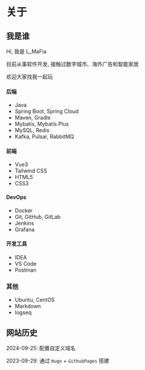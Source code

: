 # 关于


## 我是谁

Hi, 我是 L_MaFia

目前从事软件开发, 接触过数字城市、海外广告和智能家居

欢迎大家找我一起玩

#### 后端

- Java
- Spring Boot, Spring Cloud
- Maven, Gradle
- Mybatis, Mybatis Plus
- MySQL, Redis
- Kafka, Pulsar, RabbitMQ

#### 前端

- Vue3
- Tailwind CSS
- HTML5
- CSS3

#### DevOps

- Docker
- Git, GitHub, GitLab
- Jenkins
- Grafana

#### 开发工具

- IDEA
- VS Code
- Postman

### 其他

- Ubuntu, CentOS
- Markdown
- logseq

## 网站历史

2024-09-25: 配置自定义域名

2023-09-29: 通过 `Hugo` + `GithubPages` 搭建

